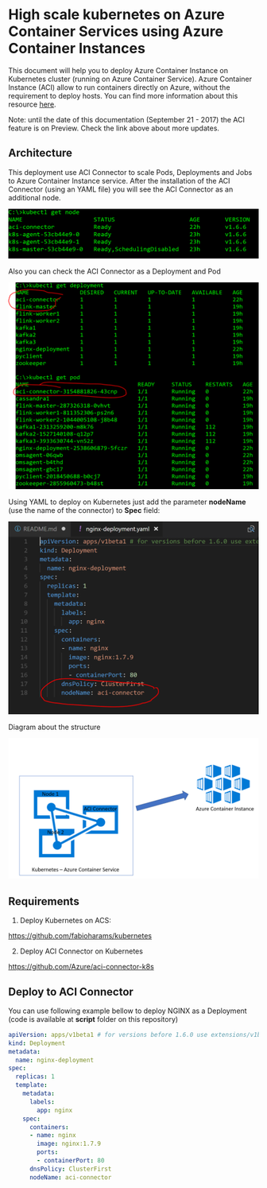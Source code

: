 # High scale kubernetes on Azure Container Services using Azure Container Instances

This document will help you to deploy Azure Container Instance on Kubernetes cluster (running on Azure Container Service). 
Azure Container Instance (ACI) allow to run containers directly on Azure, without the requirement to deploy hosts. You can find more information about this resource [here](https://azure.microsoft.com/en-us/services/container-instances/).

Note: until the date of this documentation (September 21 - 2017) the ACI feature is on Preview. Check the link above about more updates.

## Architecture

This deployment use ACI Connector to scale Pods, Deployments and Jobs to Azure Container Instance service. After the installation of the ACI Connector (using an YAML file) you will see the ACI Connector as an additional node.

![kubectl get node](./img/1.PNG)

Also you can check the ACI Connector as a Deployment and Pod

![deployment and pod](./img/2.PNG)

Using YAML to deploy on Kubernetes just add the parameter **nodeName** (use the name of the connector) to **Spec** field:

![yaml](./img/3.PNG) 

Diagram about the structure

![diagram](./img/4.PNG)


## Requirements

1. Deploy Kubernetes on ACS:

https://github.com/fabioharams/kubernetes

2. Deploy ACI Connector on Kubernetes

https://github.com/Azure/aci-connector-k8s


## Deploy to ACI Connector

You can use following example bellow to deploy NGINX as a Deployment (code is available at **script** folder on this repository)

```yaml
apiVersion: apps/v1beta1 # for versions before 1.6.0 use extensions/v1beta1
kind: Deployment
metadata:
  name: nginx-deployment
spec:
  replicas: 1
  template:
    metadata:
      labels:
        app: nginx
    spec:
      containers:
      - name: nginx
        image: nginx:1.7.9
        ports:
        - containerPort: 80
      dnsPolicy: ClusterFirst
      nodeName: aci-connector
```

